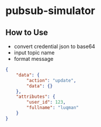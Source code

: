# pubsub-simulator

## How to Use
- convert credential json to base64
- input topic name
- format message
```json
{
	"data": {
		"action": "update",
		"data": {}
	},
	"attributes": {
		"user_id": 123,
		"fullname": "luqman"
	}
}
```
